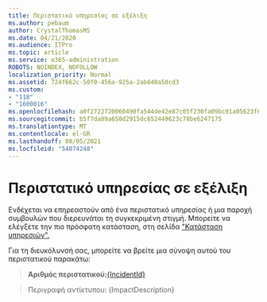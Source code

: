 ```yaml
---
title: Περιστατικό υπηρεσίας σε εξέλιξη
ms.author: pebaum
author: CrystalThomasMS
ms.date: 04/21/2020
ms.audience: ITPro
ms.topic: article
ms.service: o365-administration
ROBOTS: NOINDEX, NOFOLLOW
localization_priority: Normal
ms.assetid: 724f662c-50f0-456a-925a-2ab840a50cd3
ms.custom:
- "118"
- "1600016"
ms.openlocfilehash: a0f2722720060490fa544de42e87c05f230fa09bc01a05623f6d985f1f058042
ms.sourcegitcommit: b5f7da89a650d2915dc652449623c78be6247175
ms.translationtype: MT
ms.contentlocale: el-GR
ms.lasthandoff: 08/05/2021
ms.locfileid: "54074248"
---
```

# <a name="service-incident-in-progress"></a>Περιστατικό υπηρεσίας σε εξέλιξη

Ενδέχεται να επηρεαστούν από ένα περιστατικό υπηρεσίας ή μια παροχή συμβουλών που διερευνάται τη συγκεκριμένη στιγμή. Μπορείτε να ελέγξετε την πιο πρόσφατη κατάσταση, στη σελίδα ["Κατάσταση υπηρεσιών".](https://admin.microsoft.com/adminportal/home#/servicehealth)
  
Για τη διευκόλυνσή σας, μπορείτε να βρείτε μια σύνοψη αυτού του περιστατικού παρακάτω:
  
> **Αριθμός περιστατικού:**[{IncidentId}](https://admin.microsoft.com/adminportal/home#/servicehealth)

> Περιγραφή αντίκτυπου: {ImpactDescription}
